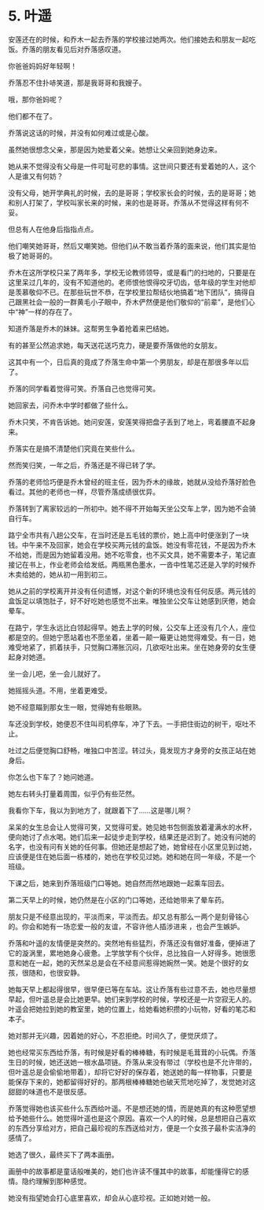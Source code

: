 # 5. 叶遥

安莲还在的时候，和乔木一起去乔落的学校接过她两次。他们接她去和朋友一起吃饭。乔落的朋友看见后对乔落感叹道。

你爸爸妈妈好年轻啊！

乔落忍不住扑哧笑道，那是我哥哥和我嫂子。

哦，那你爸妈呢？

他们都不在了。

乔落说这话的时候，并没有如何难过或是心酸。

虽然她很想念父亲，那是因为她爱着父亲。她想让父亲回到她身边来。

她从来不觉得没有父母是一件可耻可悲的事情。这世间只要还有爱着她的人，这个人是谁又有何妨？

没有父母，她开学典礼的时候，去的是哥哥；学校家长会的时候，去的是哥哥；她和别人打架了，学校叫家长来的时候，来的也是哥哥。乔落从不觉得这样有何不妥。

但总有人在他身后指指点点。

他们嘲笑她哥哥，然后又嘲笑她。但他们从不敢当着乔落的面来说，他们其实是怕极了她哥哥的。

乔木在这所学校只呆了两年多，学校无论教师领导，或是看门的扫地的，只要是在这里呆过几年的，没有不知道他的。老师恨他恨得咬牙切齿，低年级的学生对他却是羡慕敬仰不已。在那些玩世不恭，在学校里拉帮结伙地搞着“地下团队”，搞得自己跟黑社会一般的一群黄毛小子眼中，乔木俨然便是他们敬仰的“前辈”，是他们心中“神”一样的存在了。

知道乔落是乔木的妹妹。这帮男生争着抢着来巴结她。

有的甚至公然追求她，每天送花送巧克力，硬是要乔落做他的女朋友。

这其中有一个，日后真的竟成了乔落生命中第一个男朋友，却是在那很多年以后了。

乔落的同学看着觉得可笑。乔落自己也觉得可笑。

她回家去，问乔木中学时都做了些什么。

乔木只笑，不肯告诉她。她问安莲，安莲笑得把盘子丢到了地上，弯着腰直不起身来。

乔落实在是搞不清楚他们究竟在笑些什么。

然而笑归笑，一年之后，乔落还是不得已转了学。

乔落的老师恰巧便是乔木曾经的班主任，因为乔木的缘故，她就从没给乔落好脸色看过。其他的老师也一样，尽管乔落成绩很优异。

乔落转到了离家较远的一所初中。她不得不开始每天坐公交车上学，因为她不会骑自行车。

路宁全市共有八趟公交车，在当时还是五毛钱的票价，她上高中时便涨到了一块钱。中午来不及回家，她会在学校买两元钱的盒饭。她没有零花钱，不是因为乔木不给她，而是因为她留着没用。她不吃零食，也不买文具，她不需要本子，笔记直接记在书上，作业老师会给发纸。两瓶黑色墨水，一沓中性笔芯还是入学的时候乔木卖给她的，她从初一用到初三。

她从之前的学校离开并没有任何遗憾，对这个新的环境也没有任何反感。两元钱的盒饭足以填饱肚子，好不好吃她也感觉不出来。唯独坐公交车让她感到厌倦，她会晕车。

在路宁，学生永远比白领起得早。她去上学的时候，公交车上还没有几个人，座位都是空的。但她宁愿站着也不愿坐着，坐着一颠一簸更让她觉得难受。有一日，她难受地紧了，抓着扶手，只觉胸口滞胀沉闷，几欲呕吐出来。坐在她身旁的女生便起身对她道。

坐一会儿吧，坐一会儿就好了。

她摇摇头道。不用，坐着更难受。

她不经意瞄到那女生一眼，觉得她有些眼熟。

车还没到学校，她便忍不住叫司机停车，冲了下去。一手把住街边的树干，呕吐不止。

吐过之后便觉胸口舒畅，唯独口中苦涩。转过头，竟发现方才身旁的女孩正站在她身后。

你怎么也下车了？她问她道。

她左右转头打量着周围，似乎仍有些茫然。

我看你下车，我以为到地方了，就跟着下了……这是哪儿啊？

呆呆的女生总会让人觉得可笑，又觉得可爱。她见她书包侧面放着灌满水的水杯，便向她讨了点水喝。她们后来一起徒步走到学校，结果还是迟到了。她没有问她的名字，也没有问有关她的任何事。但她还是想起了她，她曾经在小区里见到过她，应该便是住在她后面一栋楼的，她也在学校见过她。她和她在同一年级，不是一个班级。

下课之后，她来到乔落班级门口等她。她自然而然地跟她一起乘车回去。

第二天早上的时候，她仍然是在小区的门口等她，还给她带来了晕车药。

朋友只是不经意出现的，平淡而来，平淡而去。却又总有那么一两个是刻骨铭心的。你会和她有一场恋爱一般的友谊，不容许他人插涉进来 ，也会产生嫉妒。

乔落和叶遥的友情便是突然的。突然地有些猛烈，乔落还没有做好准备，便掉进了它的漩涡里，累地她身心疲惫。上学放学有个伙伴，总比独自一人好得多。她很愿意和她在一起，她的天然呆总是会在不经意间惹得她婉然一笑。她是个很好的女孩，很随和，也很安静。

她每天早上都起得很早，很早便已等在车站。这让乔落有些过意不去，她也尽量想早起，但叶遥总是会比她更早。她们来到学校的时候，学校还是一片空寂无人的。叶遥会把她拉到她的教室里，她的位置上，给她看她积攒的小玩物，好看的笔芯和本子。

她对那并无兴趣，因着她的好心，不忍拒绝。时间久了，便觉厌烦了。

她也经常买东西给乔落，有时候是好看的棒棒糖，有时候是毛茸茸的小玩偶。乔落生日的时候，她还送她一根水晶项链。乔落从来没有带过（学校也是不允许带的，但叶遥总是会偷偷地带着），却将它好好的保存着，她送她的每一样物事，只要是能保存下来的，她都留得好好的。那两根棒棒糖她也破天荒地吃掉了，发觉她对这甜甜的味道也不是很反感。

乔落觉得她也该买些什么东西给叶遥。不是想还她的情，而是她真的有这种愿望想给予她些什么。她觉得叶遥也是这个原因。喜欢一个人的时候，总是想把自己喜欢的东西分享给对方，把自己最珍视的东西送给对方，便是一个女孩子最朴实洁净的感情了。

她选了很久，最终买下了两本画册。

画册中的故事都是童话般唯美的，她们也许读不懂其中的故事，却能懂得它的感情。隐约理解到那种感觉。

她没有指望她会打心底里喜欢，却会从心底珍视。正如她对她一般。